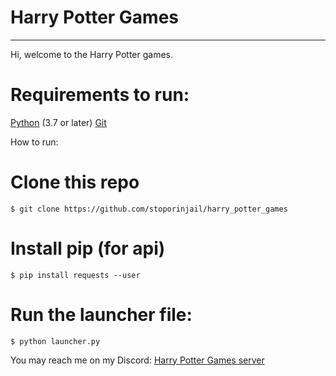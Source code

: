 # Harry Potter Games

---
Hi, welcome to the Harry Potter games.
# Requirements to run:
[Python](python.org) (3.7 or later)
[Git](https://git-scm.com/downloads)

How to run:
# Clone this repo
```
$ git clone https://github.com/stoporinjail/harry_potter_games
```
# Install pip (for api)
```
$ pip install requests --user
```

# Run the launcher file:
```
$ python launcher.py
```
You may reach me on my Discord: [Harry Potter Games server](https://discord.gg/BdpNrDa)
